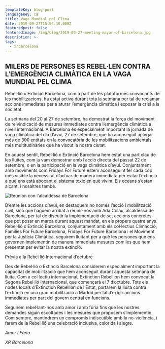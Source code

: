 ```yaml
---
templateKey: blog-post
languageKey: ca
title: Vaga Mundial pel Clima
date: 2019-09-27T15:04:10.000Z
featuredpost: false
featuredimage: /img/blog/2019-09-27-meeting-mayor-of-barcelona.jpg
description: >-
tags:
  - xrbarcelona
---
```


## MILERS DE PERSONES ES REBEL·LEN CONTRA L’EMERGÈNCIA CLIMÀTICA EN LA VAGA MUNDIAL PEL CLIMA

Rebel·lió o Extinció Barcelona, com a part de les plataformes convocants de les mobilitzacions, ha estat activa durant tota la setmana per tal de reclamar accions immediates per a aturar l’emergència climàtica i exposar la crisi a la societat.

La setmana del 20 al 27 de setembre, ha demostrat la força del moviment de reivindicació de mesures immediates contra l’emergència climàtica a nivell internacional. A Barcelona és especialment important la jornada de vaga climàtica del dia d’avui, 27 de setembre, que ha aconseguit aplegar més de 300 entitats en la convocatòria de les mobilitzacions ambientals més multitudinàries que ha viscut la nostra ciutat.

En aquest sentit, Rebel·lió o Extinció Barcelona hem estat una part clau de les lluites, com ja vam demostrar amb l’acció directa del passat 22 de setembre, o en la participació en la vaga climàtica d’avui. Conjuntament amb moviments com Fridays For Future estem aconseguint fer cada cop més visible la necessitat d’actuar de manera immediata per evitar l’extinció a què ens està abocant el sistema tòxic en què vivim. Els oceans s’estan alçant, i nosaltres també.

![Reunion con l'alcaldessa de Barcelona](/img/blog/2019-09-27-meeting-mayor-of-barcelona.jpg)

D’entre les accions d’avui, en destaquem no només l’acció i mobilització civil, sinó que haguem arribat a reunir-nos amb Ada Colau, alcaldessa de Barcelona, per tal de discutir la implementació de set accions concretes que pot posar en marxa durant aquest mandat, en els propers quatre anys. Rebel·lió o Extinció Barcelona, conjuntament amb els col·lectius Climacció, Families For Future Barcelona, Fridays For Future Barcelona i el Moviment per la Justícia Climàtica, seguirem lluitant per a què les persones que ens governen implementin de manera immediata mesures com les que hem presentat per evitar la nostra extinció.

Prèvia a la Rebel·lió Internacional d’octubre

Des de Rebel·lió o Extinció Barcelona considerem especialment important la capacitat de mobilització que hem aconseguit durant aquesta setmana de lluita. Com a col·lectiu internacional, Extinction Rebellion hem convocat la Segona Rebel·lió Internacional, que començarà el 7 d’octubre. Tots els nodes locals d’Extinction Rebellion de l’Estat, portarem la lluita contra l’extinció en una gran mobilització a Madrid per tal d’exigir accions immediates per part del govern central en funcions.

Seguirem rebel·lant-nos amb amor i amb fúria fins que les nostres demandes siguin escoltades i les mesures que proposem s’implementin. Com sempre, mantindrem un compromís indiscutible amb la no-violència, i farem de la Rebel·lió una celebració inclusiva, colorida i alegre. 

*Amor i Fúria*

*XR Barcelona*
